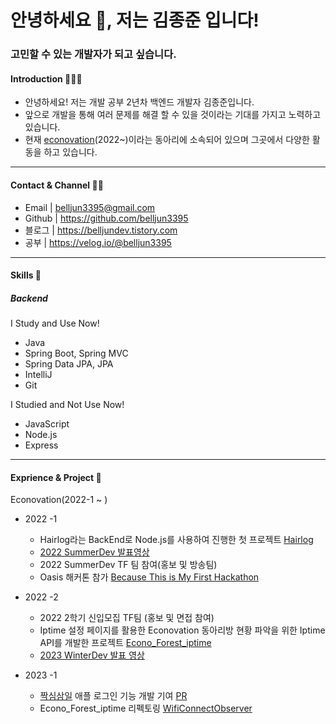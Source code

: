 <h1 align="left">안녕하세요 👋, 저는 김종준 입니다!</h1>
<h3 align="left">고민할 수 있는 개발자가 되고 싶습니다.</h3>

<h4 align="left"> Introduction 🙋🏻‍♂️</h4>

+ 안녕하세요! 저는 개발 공부 2년차 백엔드 개발자 김종준입니다.
+ 앞으로 개발을 통해 여러 문제를 해결 할 수 있을 것이라는 기대를 가지고 노력하고 있습니다.
+ 현재 [econovation](https://econovation.kr/about)(2022~)이라는 동아리에 소속되어 있으며 그곳에서 다양한 활동을 하고 있습니다.

---
  
<h4 align="left"> Contact & Channel 🤙🏻</h4>

+ Email | belljun3395@gmail.com
+ Github | https://github.com/belljun3395
+ 블로그 | https://belljundev.tistory.com
+ 공부 | https://velog.io/@belljun3395

---

<h4 align="left"> Skills 🔨</h4>

<h5> Backend </h5>

I Study and Use Now!

+ Java
+ Spring Boot, Spring MVC
+ Spring Data JPA, JPA
+ IntelliJ
+ Git

I Studied and Not Use Now!
+ JavaScript
+ Node.js
+ Express

---

<h4 align="left"> Exprience & Project 🫠</h4>

Econovation(2022-1 ~ )

+ 2022 -1 
  + Hairlog라는 BackEnd로 Node.js를 사용하여 진행한 첫 프로젝트 [Hairlog](https://github.com/JNU-econovation/Hairlog)
  + [2022 SummerDev 발표영상](https://youtu.be/Ah_HWVC4IM4?t=7875)
  + 2022 SummerDev TF 팀 참여(홍보 및 방송팀)
  + Oasis 해커톤 참가 [Because This is My First Hackathon](https://github.com/belljun3395/oasis-BecauseThisIsMyFirstHackathon)
  
+ 2022 -2
  + 2022 2학기 신입모집 TF팀 (홍보 및 면접 참여)
  + Iptime 설정 페이지를 활용한 Econovation 동아리방 현황 파악을 위한 Iptime API를 개발한 프로젝트 [Econo_Forest_iptime](https://github.com/JNU-econovation/econo-forest-be-iptime)
  + [2023 WinterDev 발표 영상](https://youtu.be/wOqimi4O8H4?t=4430)

+ 2023 -1
  + [짝심삼일](https://www.depromeet.com/project/%EC%A7%9D%EC%8B%AC%EC%82%BC%EC%9D%BC) 애플 로그인 기능 개발 기여 [PR](https://github.com/depromeet12th/three-days-server/pull/117)
  + Econo_Forest_iptime 리펙토링 [WifiConnectObserver](https://github.com/belljun3395/WifiObserver)
